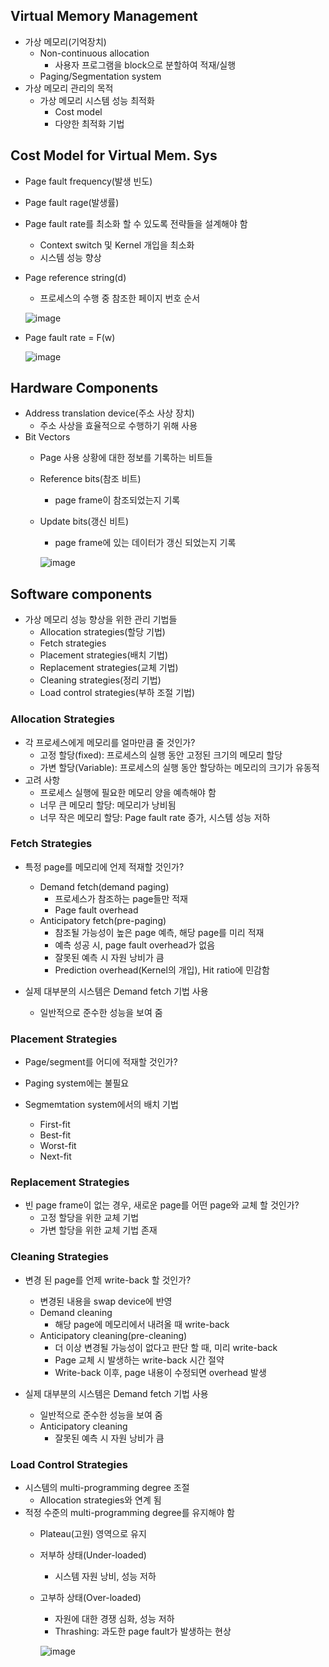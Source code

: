 ## Virtual Memory Management

- 가상 메모리(기억장치)
    - Non-continuous allocation
        - 사용자 프로그램을 block으로 분할하여 적재/실행
    - Paging/Segmentation system
- 가상 메모리 관리의 목적
    - 가상 메모리 시스템 성능 최적화
        - Cost model
        - 다양한 최적화 기법

## Cost Model for Virtual Mem. Sys

- Page fault frequency(발생 빈도)
- Page fault rage(발생률)
- Page fault rate를 최소화 할 수 있도록 전략들을 설계해야 함
    - Context switch 및 Kernel 개입을 최소화
    - 시스템 성능 향상

- Page reference string(d)
    - 프로세스의 수행 중 참조한 페이지 번호 순서
    
    ![image](https://github.com/SSAFY11thDaejeon7/cs_study/assets/90568693/09cee06a-8945-4b71-a4f4-86e094177c5c)

    
- Page fault rate = F(w)
    
    ![image](https://github.com/SSAFY11thDaejeon7/cs_study/assets/90568693/e2172035-6e3f-42be-bfbb-8df53e09ce61)

    

## Hardware Components

- Address translation device(주소 사상 장치)
    - 주소 사상을 효율적으로 수행하기 위해 사용
- Bit Vectors
    - Page 사용 상황에 대한 정보를 기록하는 비트들
    - Reference bits(참조 비트)
        - page frame이 참조되었는지 기록
    - Update bits(갱신 비트)
        - page frame에 있는 데이터가 갱신 되었는지 기록
        
        ![image](https://github.com/SSAFY11thDaejeon7/cs_study/assets/90568693/f49b8270-43c9-4155-a889-c18989586e8c)

        

## Software components

- 가상 메모리 성능 향상을 위한 관리 기법들
    - Allocation strategies(할당 기법)
    - Fetch strategies
    - Placement strategies(배치 기법)
    - Replacement strategies(교체 기법)
    - Cleaning strategies(정리 기법)
    - Load control strategies(부하 조절 기법)
    
### Allocation Strategies

- 각 프로세스에게 메모리를 얼마만큼 줄 것인가?
    - 고정 할당(fixed): 프로세스의 실행 동안 고정된 크기의 메모리 할당
    - 가변 할당(Variable): 프로세스의 실행 동안 할당하는 메모리의 크기가 유동적
- 고려 사항
    - 프로세스 실행에 필요한 메모리 양을 예측해야 함
    - 너무 큰 메모리 할당: 메모리가 낭비됨
    - 너무 작은 메모리 할당: Page fault rate 증가, 시스템 성능 저하

  
### Fetch Strategies

- 특정 page를 메모리에 언제 적재할 것인가?
    - Demand fetch(demand paging)
        - 프로세스가 참조하는 page들만 적재
        - Page fault overhead
    - Anticipatory fetch(pre-paging)
        - 참조될 가능성이 높은 page 예측, 해당 page를 미리 적재
        - 예측 성공 시, page fault overhead가 없음
        - 잘못된 예측 시 자원 낭비가 큼
        - Prediction overhead(Kernel의 개입), Hit ratio에 민감함
    
- 실제 대부분의 시스템은 Demand fetch 기법 사용
    - 일반적으로 준수한 성능을 보여 줌
    

  
### Placement Strategies

- Page/segment를 어디에 적재할 것인가?
- Paging system에는 불필요

- Segmemtation system에서의 배치 기법
    - First-fit
    - Best-fit
    - Worst-fit
    - Next-fit

  
### Replacement Strategies

- 빈 page frame이 없는 경우, 새로운 page를 어떤 page와 교체 할 것인가?
    - 고정 할당을 위한 교체 기법
    - 가변 할당을 위한 교체 기법 존재
    

  
### Cleaning Strategies

- 변경 된 page를 언제 write-back 할 것인가?
    - 변경된 내용을 swap device에 반영
    - Demand cleaning
        - 해당 page에 메모리에서 내려올 때 write-back
    - Anticipatory cleaning(pre-cleaning)
        - 더 이상 변경될 가능성이 없다고 판단 할 때, 미리 write-back
        - Page 교체 시 발생하는 write-back 시간 절약
        - Write-back 이후, page 내용이 수정되면 overhead 발생
    
- 실제 대부분의 시스템은 Demand fetch 기법 사용
    - 일반적으로 준수한 성능을 보여 줌
    - Anticipatory cleaning
        - 잘못된 예측 시 자원 낭비가 큼

  
### Load Control Strategies

- 시스템의 multi-programming degree 조절
    - Allocation strategies와 연계 됨
- 적정 수준의 multi-programming degree를 유지해야 함
    - Plateau(고원) 영역으로 유지
    - 저부하 상태(Under-loaded)
        - 시스템 자원 낭비, 성능 저하
    - 고부하 상태(Over-loaded)
        - 자원에 대한 경쟁 심화, 성능 저하
        - Thrashing: 과도한 page fault가 발생하는 현상
        
        ![image](https://github.com/SSAFY11thDaejeon7/cs_study/assets/90568693/0dc6e330-bf4f-4fe4-892c-ea660ba437ff)

